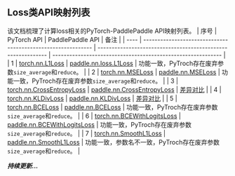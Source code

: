 ## Loss类API映射列表
该文档梳理了计算loss相关的PyTorch-PaddlePaddle API映射列表。
| 序号 | PyTorch API                                                  | PaddlePaddle API                                             | 备注                                                         |
| ---- | ------------------------------------------------------------ | ------------------------------------------------------------ | ------------------------------------------------------------ |
| 1    | [torch.nn.L1Loss](https://pytorch.org/docs/stable/generated/torch.nn.L1Loss.html?highlight=l1loss#torch.nn.L1Loss) | [paddle.nn.loss.L1Loss](https://www.paddlepaddle.org.cn/documentation/docs/zh/api/paddle/nn/layer/loss/L1Loss_cn.html#l1loss) | 功能一致，PyTroch存在废弃参数`size_average`和`reduce`。      |
| 2    | [torch.nn.MSELoss](https://pytorch.org/docs/stable/generated/torch.nn.MSELoss.html?highlight=mseloss#torch.nn.MSELoss) | [paddle.nn.MSELoss](https://pytorch.org/docs/stable/generated/torch.nn.MSELoss.html?highlight=mseloss#torch.nn.MSELoss) | 功能一致，PyTroch存在废弃参数`size_average`和`reduce`。      |
| 3    | [torch.nn.CrossEntropyLoss](https://www.paddlepaddle.org.cn/documentation/docs/zh/api/paddle/nn/layer/loss/CrossEntropyLoss_cn.html#crossentropyloss) | [paddle.nn.CrossEntropyLoss](https://www.paddlepaddle.org.cn/documentation/docs/zh/api/paddle/nn/layer/loss/CrossEntropyLoss_cn.html#crossentropyloss) | [差异对比](torch.nn.CrossEntropyLoss.md)                |
| 4    | [torch.nn.KLDivLoss](https://pytorch.org/docs/stable/generated/torch.nn.KLDivLoss.html?highlight=kldivloss#torch.nn.KLDivLoss) | [paddle.nn.KLDivLoss](https://www.paddlepaddle.org.cn/documentation/docs/zh/api/paddle/nn/layer/loss/KLDivLoss_cn.html) | [差异对比](torch.nn.KLDivLoss.md)                       |
| 5    | [torch.nn.BCELoss](https://pytorch.org/docs/stable/generated/torch.nn.BCELoss.html?highlight=bceloss#torch.nn.BCELoss) | [paddle.nn.BCELoss](https://www.paddlepaddle.org.cn/documentation/docs/zh/api/paddle/nn/layer/loss/BCELoss_cn.html#bceloss) | 功能一致，PyTroch存在废弃参数`size_average`和`reduce`。      |
| 6    | [torch.nn.BCEWithLogitsLoss](https://pytorch.org/docs/stable/generated/torch.nn.BCEWithLogitsLoss.html?highlight=bcewithlogitsloss#torch.nn.BCEWithLogitsLoss) | [paddle.nn.BCEWithLogitsLoss](https://www.paddlepaddle.org.cn/documentation/docs/zh/api/paddle/nn/layer/loss/BCEWithLogitsLoss_cn.html#bcewithlogitsloss) | 功能一致，PyTroch存在废弃参数`size_average`和`reduce`。      |
| 7    | [torch.nn.SmoothL1Loss](https://pytorch.org/docs/stable/generated/torch.nn.SmoothL1Loss.html?highlight=torch%20nn%20smoothl1loss#torch.nn.SmoothL1Loss) | [paddle.nn.SmoothL1Loss](https://www.paddlepaddle.org.cn/documentation/docs/zh/api/paddle/nn/layer/loss/SmoothL1Loss_cn.html#smoothl1loss) | 功能一致，参数名不一致，PyTroch存在废弃参数`size_average`和`reduce`。 |


***持续更新...***
